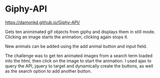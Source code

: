 # Giphy-API
https://damonkd.github.io/Giphy-API/

Gets ten animimated gif objects from giphy and displays them in still mode. Clicking an image starts the animation, clicking again stops it.

New animals can be added using the add animal button and input field.

The challenge was to get ten animated images from a search term loaded into the html, then click on the image to start the animation. I used ajax to query the API, jquery to target and dynamically create the buttons, as well as the search option to add another button.



